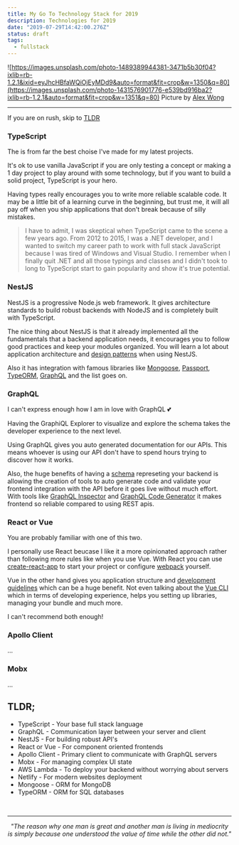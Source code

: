 ```yaml
---
title: My Go To Technology Stack for 2019
description: Technologies for 2019
date: "2019-07-29T14:42:00.276Z"
status: draft
tags:
  - fullstack
---
```


![https://images.unsplash.com/photo-1489389944381-3471b5b30f04?ixlib=rb-1.2.1&ixid=eyJhcHBfaWQiOjEyMDd9&auto=format&fit=crop&w=1350&q=80](https://images.unsplash.com/photo-1431576901776-e539bd916ba2?ixlib=rb-1.2.1&auto=format&fit=crop&w=1351&q=80)
Picture by [Alex Wong](https://unsplash.com/@killerfvith)

---

If you are on rush, skip to [TLDR](#tldr)

### TypeScript

The is from far the best choise I've made for my latest projects.

It's ok to use vanilla JavaScript if you are only testing a concept or making a 1 day project to play around with some technology, but if you want to build a solid project, TypeScript is your hero.

Having types really encourages you to write more reliable scalable code. It may be a little bit of a learning curve in the beginning, but trust me, it will all pay off when you ship applications that don't break because of silly mistakes.

> I have to admit, I was skeptical when TypeScript came to the scene a few years ago. From 2012 to 2015, I was a .NET developer, and I wanted to switch my career path to work with full stack JavaScript because I was tired of Windows and Visual Studio. I remember when I finally quit .NET and all those typings and classes and I didn't took to long to TypeScript start to gain popularity and show it's true potential.

### NestJS

NestJS is a progressive Node.js web framework. It gives architecture standards to build robust backends with NodeJS and is completely built with TypeScript.

The nice thing about NestJS is that it already implemented all the fundamentals that a backend application needs, it encourages you to follow good practices and keep your modules organized. You will learn a lot about application architecture and [design patterns](https://refactoring.guru/design-patterns/what-is-pattern) when using NestJS.

Also it has integration with famous libraries like [Mongoose](https://github.com/nestjs/mongoose), [Passport](https://github.com/nestjs/passport), [TypeORM](https://github.com/nestjs/typeorm), [GraphQL](https://github.com/nestjs/graphql) and the list goes on.

### GraphQL

I can't express enough how I am in love with GraphQL 💕

Having the GraphiQL Explorer to visualize and explore the schema takes the developer experience to the next level.

Using GraphQL gives you auto generated documentation for our APIs. This means whoever is using our API don't have to spend hours trying to discover how it works.

Also, the huge benefits of having a [schema](https://graphql.org/learn/schema/) represeting your backend is allowing the creation of tools to auto generate code and validate your frontend integration with the API before it goes live without much effort. With tools like [GraphQL Inspector](https://graphql-inspector.com/docs/) and [GraphQL Code Generator](https://graphql-code-generator.com) it makes frontend so reliable compared to using REST apis.

### React or Vue

You are probably familiar with one of this two.

I personally use React beucase I like it a more opinionated approach rather than following more rules like when you use Vue. With React you can use [create-react-app](https://github.com/facebook/create-react-app/) to start your project or configure [webpack](https://webpack.js.org/) yourself.

Vue in the other hand gives you application structure and [development guidelines](https://cli.vuejs.org/guide/) which can be a huge benefit. Not even talking about the [Vue CLI](https://cli.vuejs.org/) which in terms of developing experience, helps you setting up libraries, managing your bundle and much more.

I can't recommend both enough!

### Apollo Client

...

### Mobx

...

## TLDR;

- TypeScript - Your base full stack language
- GraphQL - Communication layer between your server and client
- NestJS - For building robust API's
- React or Vue - For component oriented frontends
- Apollo Client - Primary client to communicate with GraphQL servers
- Mobx - For managing complex UI state
- AWS Lambda - To deploy your backend without worrying about servers
- Netlify - For modern websites deployment
- Mongoose - ORM for MongoDB
- TypeORM - ORM for SQL databases

<br />

<hr />
<center><i>"The reason why one man is great and another man is living in mediocrity is simply because one understood the value of time while the other did not."</i></center>

<br />
